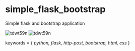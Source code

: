 # simple_flask_bootstrap
Simple flask and bootstrap application

![tdwt59n](https://user-images.githubusercontent.com/24205488/51689548-30f11580-1ff7-11e9-8ae8-62ea464159e4.png)
![tdwt59n](https://user-images.githubusercontent.com/24205488/51689728-83cacd00-1ff7-11e9-827a-8fdb158770be.png)

keywords = { <i> python, flask, http-post, bootstrap, html, css </i>}



